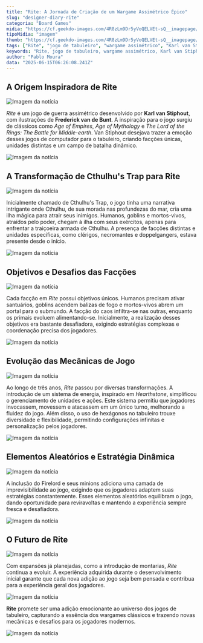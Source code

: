 ```yaml
---
title: "Rite: A Jornada de Criação de um Wargame Assimétrico Épico"
slug: "designer-diary-rite"
categoria: "Board Games"
midia: "https://cf.geekdo-images.com/4R8zLm9Dr5yVoQELVEt-sQ__imagepage/img/Y51jvJq0QP7wcMmzrELbJt8U2Qk=/fit-in/900x600/filters:no_upscale():strip_icc()/pic7853274.jpg"
tipoMidia: "imagem"
thumb: "https://cf.geekdo-images.com/4R8zLm9Dr5yVoQELVEt-sQ__imagepage/img/Y51jvJq0QP7wcMmzrELbJt8U2Qk=/fit-in/900x600/filters:no_upscale():strip_icc()/pic7853274.jpg"
tags: ["Rite", "jogo de tabuleiro", "wargame assimétrico", "Karl van Stiphout", "mecânicas de jogo", "Cthulhu", "facções únicas", "sistema de energia", "Firelord", "hexágonos", "estratégia dinâmica"]
keywords: "Rite, jogo de tabuleiro, wargame assimétrico, Karl van Stiphout, mecânicas de jogo, Cthulhu, facções únicas, sistema de energia, Firelord, hexágonos, estratégia dinâmica"
author: "Pablo Moura"
data: "2025-06-15T06:26:08.241Z"
---
```


## A Origem Inspiradora de Rite

![Imagem da notícia](https://cf.geekdo-images.com/S8l9yfVRSugvbn-G9S4Jsg__imagepage/img/dU9Yhh7jWuQROdbSvAadB3AsWO4=/fit-in/900x600/filters:no_upscale():strip_icc()/pic8902499.jpg)

_Rite_ é um jogo de guerra assimétrico desenvolvido por **Karl van Stiphout**, com ilustrações de **Frederick van de Bunt**. A inspiração para o jogo surgiu de clássicos como _Age of Empires_, _Age of Mythology_ e _The Lord of the Rings: The Battle for Middle-earth_. Van Stiphout desejava trazer a emoção desses jogos de computador para o tabuleiro, criando facções únicas, unidades distintas e um campo de batalha dinâmico.

![Imagem da notícia](https://cf.geekdo-images.com/fN8tjBe9L7gN77gIxJnBwA__imagepage/img/VI-UjxQZ1wQrwNeJfU6n7bX0xxM=/fit-in/900x600/filters:no_upscale():strip_icc()/pic8902500.jpg)

## A Transformação de Cthulhu's Trap para Rite

![Imagem da notícia](https://cf.geekdo-images.com/UxWxx81drO0nNfenvl734Q__imagepage/img/pySTuvQmZrgdKhI1wmGAcVbsIxc=/fit-in/900x600/filters:no_upscale():strip_icc()/pic8902501.jpg)

Inicialmente chamado de Cthulhu's Trap, o jogo tinha uma narrativa intrigante onde Cthulhu, de sua morada nas profundezas do mar, cria uma ilha mágica para atrair seus inimigos. Humanos, goblins e mortos-vivos, atraídos pelo poder, chegam à ilha com seus exércitos, apenas para enfrentar a traiçoeira armada de Cthulhu. A presença de facções distintas e unidades específicas, como clérigos, necromantes e doppelgangers, estava presente desde o início.

![Imagem da notícia](https://cf.geekdo-images.com/fQ5NL9jJ-3uCJs3iuWt9YA__imagepage/img/7k99LUi3VhIMVyHwfyWtUss0Neo=/fit-in/900x600/filters:no_upscale():strip_icc()/pic8909539.jpg)

## Objetivos e Desafios das Facções

![Imagem da notícia](https://cf.geekdo-images.com/iv6dSgD0ytQ--nYTfOoxQA__imagepage/img/khKnO81rkOiIu8p5gFYIm50HKY8=/fit-in/900x600/filters:no_upscale():strip_icc()/pic8909541.jpg)

Cada facção em _Rite_ possui objetivos únicos. Humanos precisam ativar santuários, goblins acendem balizas de fogo e mortos-vivos abrem um portal para o submundo. A facção do caos infiltra-se nas outras, enquanto os primais evoluem alimentando-se. Inicialmente, a realização desses objetivos era bastante desafiadora, exigindo estratégias complexas e coordenação precisa dos jogadores.

![Imagem da notícia](https://cf.geekdo-images.com/pb1JKfJZewpmUYgXu40OCw__imagepage/img/B9eSMN0S9pLpM1el1zptLnqjAqc=/fit-in/900x600/filters:no_upscale():strip_icc()/pic8909540.jpg)

## Evolução das Mecânicas de Jogo

![Imagem da notícia](https://cf.geekdo-images.com/TnCglRF4MzbVdLnd66JNww__imagepage/img/F2vihzxCP7px5knVb9DO5XBbjaY=/fit-in/900x600/filters:no_upscale():strip_icc()/pic8902505.jpg)

Ao longo de três anos, _Rite_ passou por diversas transformações. A introdução de um sistema de energia, inspirado em _Hearthstone_, simplificou o gerenciamento de unidades e ações. Este sistema permitiu que jogadores invocassem, movessem e atacassem em um único turno, melhorando a fluidez do jogo. Além disso, o uso de hexágonos no tabuleiro trouxe diversidade e flexibilidade, permitindo configurações infinitas e personalização pelos jogadores.

![Imagem da notícia](https://cf.geekdo-images.com/oV7wxOqYVxSv80NLzT3oHQ__imagepage/img/IQxyM3eIkbg1KVGXXOTH8Cjtlr8=/fit-in/900x600/filters:no_upscale():strip_icc()/pic8173587.jpg)

## Elementos Aleatórios e Estratégia Dinâmica

![Imagem da notícia](https://cf.geekdo-images.com/RdetCdgvt5c7Av2TRg-GkA__imagepage/img/THK8spJMwnsXTTZ2MYcsfa2N19g=/fit-in/900x600/filters:no_upscale():strip_icc()/pic8909542.jpg)

A inclusão do Firelord e seus minions adiciona uma camada de imprevisibilidade ao jogo, exigindo que os jogadores adaptem suas estratégias constantemente. Esses elementos aleatórios equilibram o jogo, dando oportunidade para reviravoltas e mantendo a experiência sempre fresca e desafiadora.

![Imagem da notícia](https://cf.geekdo-images.com/9hqkCfocera1Rp3Ma_Z9RQ__imagepage/img/b2oThgWWgOve3IK6BaF-Kvgu17E=/fit-in/900x600/filters:no_upscale():strip_icc()/pic8902509.jpg)

## O Futuro de Rite

![Imagem da notícia](https://cf.geekdo-images.com/hEqa3vjtsny6lywiTTUrVw__imagepage/img/-vPpjZjSBMpaEyTUnxWd47iU0i8=/fit-in/900x600/filters:no_upscale():strip_icc()/pic8902510.jpg)

Com expansões já planejadas, como a introdução de montarias, _Rite_ continua a evoluir. A experiência adquirida durante o desenvolvimento inicial garante que cada nova adição ao jogo seja bem pensada e contribua para a experiência geral dos jogadores.

![Imagem da notícia](https://cf.geekdo-images.com/jtSN6bXDOEPuIHsgQ8PLWQ__imagepage/img/dOIb7hU3g9a_GsiYoNaB3aFlbAA=/fit-in/900x600/filters:no_upscale():strip_icc()/pic8902511.jpg)

**Rite** promete ser uma adição emocionante ao universo dos jogos de tabuleiro, capturando a essência dos wargames clássicos e trazendo novas mecânicas e desafios para os jogadores modernos.

![Imagem da notícia](https://cf.geekdo-images.com/JaDdNBDea6p28tdid7siwA__imagepage/img/GIeuIGI2mAiZDWGJcSOqh1h68XY=/fit-in/900x600/filters:no_upscale():strip_icc()/pic8902512.jpg)